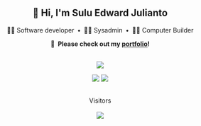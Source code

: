 <span align="center">

  <!-- Quick intro -->
  <h2>👋 Hi, I'm Sulu Edward Julianto</h2>

  🤦‍♂️ Software developer&ensp;•&ensp;👨‍💻 Sysadmin&ensp;•&ensp;👷‍♂️ Computer Builder
  
  **📝&ensp;Please check out my [portfolio](https://sulujulianto.github.io)!**<br><br>

  
  
  <!-- GitHub Stats -->
  ![](http://github-profile-summary-cards.vercel.app/api/cards/profile-details?username=sulujulianto&theme=aura_dark)

  ![](http://github-profile-summary-cards.vercel.app/api/cards/stats?username=sulujulianto&theme=aura_dark)
  ![](http://github-profile-summary-cards.vercel.app/api/cards/repos-per-language?username=sulujulianto&theme=aura_dark)
  
  
  
  <!-- Visitor count -->
  <br>Visitors<br><br>
  <img src="https://profile-counter.glitch.me/sulujulianto/count.svg">

</span>
